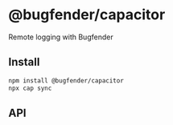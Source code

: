 # @bugfender/capacitor

Remote logging with Bugfender

## Install

```bash
npm install @bugfender/capacitor
npx cap sync
```

## API

<docgen-index>



</docgen-index>

<docgen-api>
<!--Update the source file JSDoc comments and rerun docgen to update the docs below-->



</docgen-api>
